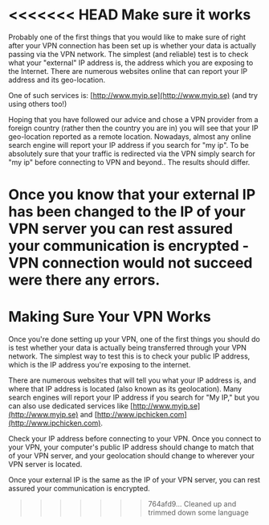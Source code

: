 <<<<<<< HEAD
Make sure it works
==================

Probably one of the first things that you would like to make sure of right after your VPN connection has been set up is whether your data is actually passing via the VPN network. The simplest (and reliable) test is to check what your "external" IP address is, the address which you are exposing to the Internet. There are numerous websites online that can report your IP address and its geo-location.
 
One of such services is: [http://www.myip.se](http://www.myip.se) (and try using others too!)
 
Hoping that you have followed our advice and chose a VPN provider from a foreign country (rather then the country you are in) you will see that your IP geo-location reported as a remote location. Nowadays, almost any online search engine will report your IP address if you search for "my ip". To be absolutely sure that your traffic is redirected via the VPN simply search for "my ip" before connecting to VPN and beyond.. The results should differ.
 
Once you know that your external IP has been changed to the IP of your VPN server you can rest assured your communication is encrypted - VPN connection would not succeed were there any errors.
=======
Making Sure Your VPN Works
==========================

Once you're done setting up your VPN, one of the first things you should do is test whether your data is actually being transferred through your VPN network. The simplest way to test this is to check your public IP address, which is the IP address you're exposing to the internet.

There are numerous websites that will tell you what your IP address is, and where that IP address is located (also known as its geolocation). Many search engines will report your IP address if you search for "My IP," but you can also use dedicated services like [http://www.myip.se](http://www.myip.se) and [http://www.ipchicken.com](http://www.ipchicken.com).

Check your IP address before connecting to your VPN. Once you connect to your VPN, your computer's public IP address should change to match that of your VPN server, and your geolocation should change to wherever your VPN server is located. 

Once your external IP is the same as the IP of your VPN server, you can rest assured your communication is encrypted.
>>>>>>> 764afd9... Cleaned up and trimmed down some language
